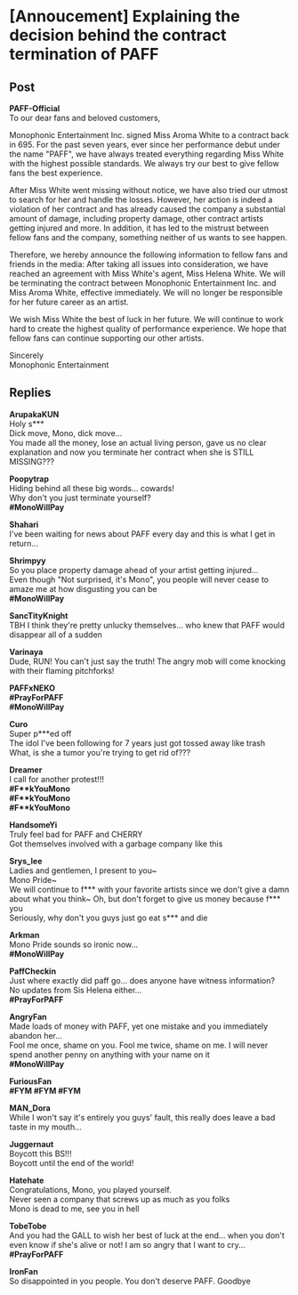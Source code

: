 # [Annoucement] Explaining the decision behind the contract termination of PAFF
## Post
**PAFF-Official**<br>
To our dear fans and beloved customers,

Monophonic Entertainment Inc. signed Miss Aroma White to a contract back in 695. For the past seven years, ever since her performance debut under the name "PAFF", we have always treated everything regarding Miss White with the highest possible standards. We always try our best to give fellow fans the best experience.

After Miss White went missing without notice, we have also tried our utmost to search for her and handle the losses. However, her action is indeed a violation of her contract and has already caused the company a substantial amount of damage, including property damage, other contract artists getting injured and more. In addition, it has led to the mistrust between fellow fans and the company, something neither of us wants to see happen. 

Therefore, we hereby announce the following information to fellow fans and friends in the media: After taking all issues into consideration, we have reached an agreement with Miss White's agent, Miss Helena White. We will be terminating the contract between Monophonic Entertainment Inc. and Miss Aroma White, effective immediately. We will no longer be responsible for her future career as an artist. 

We wish Miss White the best of luck in her future. We will continue to work hard to create the highest quality of performance experience. We hope that fellow fans can continue supporting our other artists.

Sincerely<br>
Monophonic Entertainment
## Replies
**ArupakaKUN**<br>
Holy s\*\*\*<br>
Dick move, Mono, dick move...<br>
You made all the money, lose an actual living person, gave us no clear explanation and now you terminate her contract when she is STILL MISSING???

**Poopytrap**<br>
Hiding behind all these big words... cowards!<br>
Why don't you just terminate yourself?  <br>
**\#MonoWillPay**

**Shahari**<br>
I've been waiting for news about PAFF every day and this is what I get in return...

**Shrimpyy**<br>
So you place property damage ahead of your artist getting injured...<br>
Even though "Not surprised, it's Mono", you people will never cease to amaze me at how disgusting you can be<br>
**\#MonoWillPay**

**SancTityKnight**<br>
TBH I think they're pretty unlucky themselves... who knew that PAFF would disappear all of a sudden

**Varinaya**<br>
Dude, RUN! You can't just say the truth! The angry mob will come knocking with their flaming pitchforks!

**PAFFxNEKO**<br>
**\#PrayForPAFF**<br>
**\#MonoWillPay**

**Curo**<br>
Super p\*\*\*ed off<br>
The idol I've been following for 7 years just got tossed away like trash<br>
What, is she a tumor you're trying to get rid of???

**Dreamer**<br>
I call for another protest!!!<br>
**\#F\*\*kYouMono**<br>
**\#F\*\*kYouMono**<br>
**\#F\*\*kYouMono**

**HandsomeYi**<br>
Truly feel bad for PAFF and CHERRY<br>
Got themselves involved with a garbage company like this

**Srys_lee**<br>
Ladies and gentlemen, I present to you~<br>
Mono Pride~<br>
We will continue to f\*\*\* with your favorite artists since we don't give a damn about what you think~ Oh, but don't forget to give us money because f\*\*\* you<br>
Seriously, why don't you guys just go eat s\*\*\* and die

**Arkman**<br>
Mono Pride sounds so ironic now...<br>
**\#MonoWillPay**

**PaffCheckin**<br>
Just where exactly did paff go... does anyone have witness information?<br>
No updates from Sis Helena either...<br>
**\#PrayForPAFF**

**AngryFan**<br>
Made loads of money with PAFF, yet one mistake and you immediately abandon her...<br>
Fool me once, shame on you. Fool me twice, shame on me. I will never spend another penny on anything with your name on it<br>
**\#MonoWillPay**

**FuriousFan**<br>
**\#FYM \#FYM \#FYM**

**MAN_Dora**<br>
While I won't say it's entirely you guys' fault, this really does leave a bad taste in my mouth...

**Juggernaut**<br>
Boycott this BS!!!<br>
Boycott until the end of the world!

**Hatehate**<br>
Congratulations, Mono, you played yourself.<br>
Never seen a company that screws up as much as you folks<br>
Mono is dead to me, see you in hell

**TobeTobe**<br>
And you had the GALL to wish her best of luck at the end... when you don't even know if she's alive or not! I am so angry that I want to cry...<br>
**\#PrayForPAFF**

**IronFan**<br>
So disappointed in you people. You don't deserve PAFF. Goodbye

